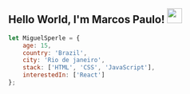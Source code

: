 ## Hello World, I'm Marcos Paulo! <img src=https://github.com/TheDudeThatCode/TheDudeThatCode/blob/master/Assets/Earth.gif width="30">

```javascript
let MiguelSperle = {
    age: 15,
    country: 'Brazil',
    city: 'Rio de janeiro',
    stack: ['HTML', 'CSS', 'JavaScript'],
    interestedIn: ['React']
};
